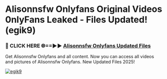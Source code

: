 # Alisonnsfw Onlyfans Original Videos 0nlyFans Leaked - Files Updated! (egik9)

<h3>🔴 CLICK HERE 🌐==►► <a href="https://tinyurl.com/4seja8ks" rel="nofollow">Alisonnsfw Onlyfans Updated Files</a></h3>

Get Alisonnsfw Onlyfans and all content. Now you can access all videos and pictures of Alisonnsfw Onlyfans. New Updated Files 2025!

[![egik9](https://i.imgur.com/EWjZXRe.gif)](https://tinyurl.com/4seja8ks)
